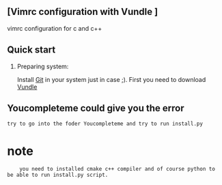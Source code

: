 ## [Vimrc configuration with Vundle ]


vimrc configuration for c and c++

## Quick start 

1. Preparing system:

    Install [Git] in your system just in case ;). First you need to download [Vundle] 
    

[Vundle]: https://github.com/VundleVim/Vundle.vim
[Git]: https://git-scm.com/
[fizzcolorscheme]: https://github.com/flazz/
[youcompleteme]: https://github.com/Valloric/YouCompleteMe.git
[easymotion]: https://github.com/easymotion/vim-easymotion.git
[indent-object]: https://github.com/michaeljsmith/vim-indent-object.git
[cvim]: https://github.com/vim-scripts/c.vim.git
[airline]: https://github.com/vim-airline/vim-airline.git
[airline-themes]: https://github.com/vim-airline/vim-airline-themes.git
[fugitive]: https://github.com/tpope/vim-fugitive.git
[gitgutter]: https://github.com/airblade/vim-gitgutter.git
[ctrlp]: https://github.com/kien/ctrlp.vim.git
[orgmode]: https://github.com/jceb/vim-orgmode

## Youcompleteme could give you the error 
    try to go into the foder Youcompleteme and try to run install.py 
   # note 
        you need to installed cmake c++ compiler and of course python to be able to run install.py script.
